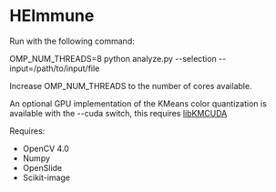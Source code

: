 # HEImmune

Run with the following command:

OMP_NUM_THREADS=8 python analyze.py --selection --input=/path/to/input/file

Increase OMP_NUM_THREADS to the number of cores available.

An optional GPU implementation of the KMeans color quantization is available with the --cuda switch, this requires [libKMCUDA](https://github.com/src-d/kmcuda)

Requires:

* OpenCV 4.0
* Numpy
* OpenSlide
* Scikit-image
